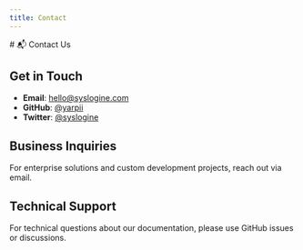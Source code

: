 ```yaml
---
title: Contact
---
```


<div class="about-page">
# 📬 Contact Us

## Get in Touch
- **Email**: hello@syslogine.com
- **GitHub**: [@yarpii](https://github.com/yarpii)
- **Twitter**: [@syslogine](https://twitter.com/syslogine)

## Business Inquiries
For enterprise solutions and custom development projects, reach out via email.

## Technical Support
For technical questions about our documentation, please use GitHub issues or discussions.
</div>